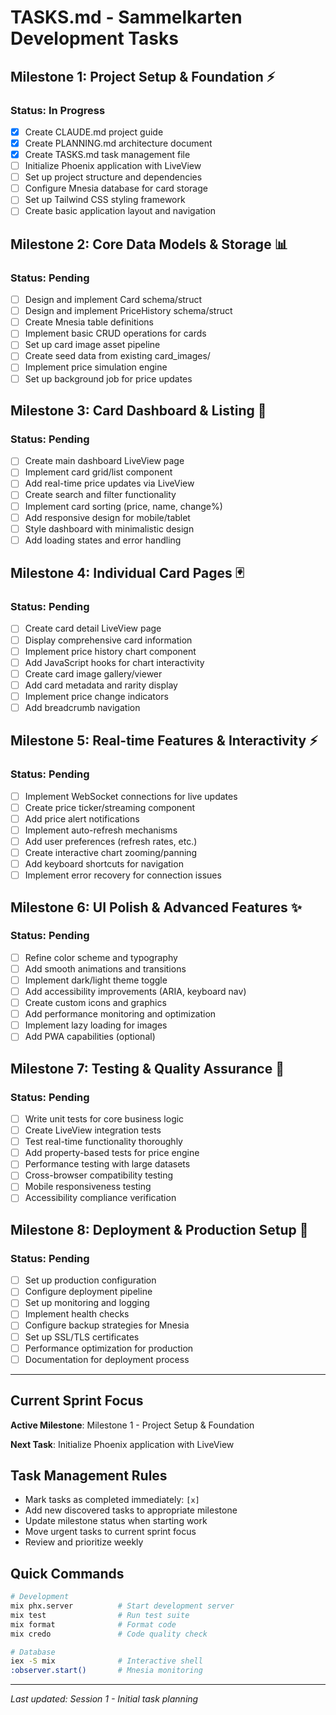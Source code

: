 # TASKS.md - Sammelkarten Development Tasks

## Milestone 1: Project Setup & Foundation ⚡
### Status: In Progress
- [x] Create CLAUDE.md project guide
- [x] Create PLANNING.md architecture document  
- [x] Create TASKS.md task management file
- [ ] Initialize Phoenix application with LiveView
- [ ] Set up project structure and dependencies
- [ ] Configure Mnesia database for card storage
- [ ] Set up Tailwind CSS styling framework
- [ ] Create basic application layout and navigation

## Milestone 2: Core Data Models & Storage 📊
### Status: Pending
- [ ] Design and implement Card schema/struct
- [ ] Design and implement PriceHistory schema/struct
- [ ] Create Mnesia table definitions
- [ ] Implement basic CRUD operations for cards
- [ ] Set up card image asset pipeline
- [ ] Create seed data from existing card_images/
- [ ] Implement price simulation engine
- [ ] Set up background job for price updates

## Milestone 3: Card Dashboard & Listing 🎯
### Status: Pending
- [ ] Create main dashboard LiveView page
- [ ] Implement card grid/list component
- [ ] Add real-time price updates via LiveView
- [ ] Create search and filter functionality
- [ ] Implement card sorting (price, name, change%)
- [ ] Add responsive design for mobile/tablet
- [ ] Style dashboard with minimalistic design
- [ ] Add loading states and error handling

## Milestone 4: Individual Card Pages 🃏
### Status: Pending
- [ ] Create card detail LiveView page
- [ ] Display comprehensive card information
- [ ] Implement price history chart component
- [ ] Add JavaScript hooks for chart interactivity
- [ ] Create card image gallery/viewer
- [ ] Add card metadata and rarity display
- [ ] Implement price change indicators
- [ ] Add breadcrumb navigation

## Milestone 5: Real-time Features & Interactivity ⚡
### Status: Pending
- [ ] Implement WebSocket connections for live updates
- [ ] Create price ticker/streaming component
- [ ] Add price alert notifications
- [ ] Implement auto-refresh mechanisms
- [ ] Add user preferences (refresh rates, etc.)
- [ ] Create interactive chart zooming/panning
- [ ] Add keyboard shortcuts for navigation
- [ ] Implement error recovery for connection issues

## Milestone 6: UI Polish & Advanced Features ✨
### Status: Pending
- [ ] Refine color scheme and typography
- [ ] Add smooth animations and transitions
- [ ] Implement dark/light theme toggle
- [ ] Add accessibility improvements (ARIA, keyboard nav)
- [ ] Create custom icons and graphics
- [ ] Add performance monitoring and optimization
- [ ] Implement lazy loading for images
- [ ] Add PWA capabilities (optional)

## Milestone 7: Testing & Quality Assurance 🧪
### Status: Pending
- [ ] Write unit tests for core business logic
- [ ] Create LiveView integration tests
- [ ] Test real-time functionality thoroughly
- [ ] Add property-based tests for price engine
- [ ] Performance testing with large datasets
- [ ] Cross-browser compatibility testing
- [ ] Mobile responsiveness testing
- [ ] Accessibility compliance verification

## Milestone 8: Deployment & Production Setup 🚀
### Status: Pending
- [ ] Set up production configuration
- [ ] Configure deployment pipeline
- [ ] Set up monitoring and logging
- [ ] Implement health checks
- [ ] Configure backup strategies for Mnesia
- [ ] Set up SSL/TLS certificates
- [ ] Performance optimization for production
- [ ] Documentation for deployment process

---

## Current Sprint Focus
**Active Milestone**: Milestone 1 - Project Setup & Foundation

**Next Task**: Initialize Phoenix application with LiveView

## Task Management Rules
- Mark tasks as completed immediately: `[x]`
- Add new discovered tasks to appropriate milestone
- Update milestone status when starting work
- Move urgent tasks to current sprint focus
- Review and prioritize weekly

## Quick Commands
```bash
# Development
mix phx.server          # Start development server
mix test                # Run test suite
mix format              # Format code
mix credo               # Code quality check

# Database
iex -S mix              # Interactive shell
:observer.start()       # Mnesia monitoring
```

---

*Last updated: Session 1 - Initial task planning*